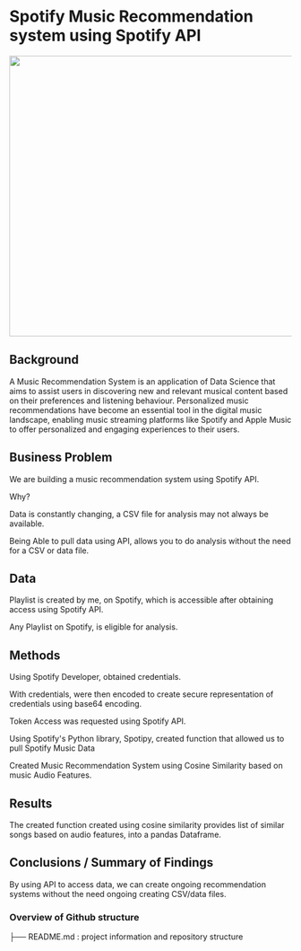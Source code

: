 #  Spotify Music Recommendation system using Spotify API

<img src="https://i.pcmag.com/imagery/reviews/042FW7hC9vrGnoDea9LArXI-35.fit_scale.size_1028x578.v1674253030.png" width=700 height=500 />

## Background

A Music Recommendation System is an application of Data Science that aims to assist users in discovering new and relevant musical content based on their preferences and listening behaviour. Personalized music recommendations have become an essential tool in the digital music landscape, enabling music streaming platforms like Spotify and Apple Music to offer personalized and engaging experiences to their users. 




## Business Problem

We are building a music recommendation system using Spotify API.

Why?
    
Data is constantly changing, a CSV file for analysis may not always be available.
    
Being Able to pull data using API, allows you to do analysis without the need for a CSV or data file.

## Data

Playlist is created by me, on Spotify, which is accessible after obtaining access using Spotify API.

Any Playlist on Spotify, is eligible for analysis.


## Methods

Using Spotify Developer, obtained credentials.

With credentials, were then encoded to create secure representation of credentials using base64 encoding.

Token Access was requested using Spotify API.

Using Spotify's Python library, Spotipy, created function that allowed us to pull Spotify Music Data

Created Music Recommendation System using Cosine Similarity based on music Audio Features.


## Results

The created function created using cosine similarity provides list of similar songs based on audio features, into a pandas Dataframe.



## Conclusions / Summary of Findings

By using API to access data, we can create ongoing recommendation systems without the need ongoing creating CSV/data files. 





### Overview of Github structure

├── README.md : project information and repository structure


